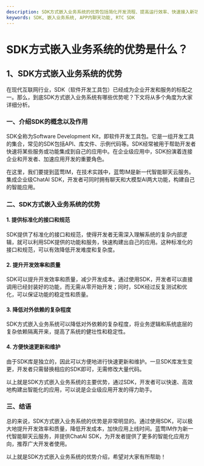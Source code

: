 ```yaml
---
description: SDK方式嵌入业务系统的优势包括简化开发流程、提高运行效率、快速接入新功能等。SDK方式嵌入业务系统的价值和应用场景介绍。
keywords: SDK, 嵌入业务系统, APP内聊天功能, RTC SDK
---
```

# SDK方式嵌入业务系统的优势是什么？

## 1、SDK方式嵌入业务系统的优势

在现代互联网行业，SDK（软件开发工具包）已经成为企业开发和服务的标配之一。那么，到底SDK方式嵌入业务系统有哪些优势呢？下文将从多个角度为大家详细分析。

### 一、介绍SDK的概念以及作用

SDK全称为Software Development Kit，即软件开发工具包。它是一组开发工具的集合，常见的SDK包括API、库文件、示例代码等。SDK经常被用于帮助开发者快速将某些服务或功能集成到自己的应用中。在企业级应用中，SDK扮演着连接企业和开发者、加速应用开发的重要角色。

在这里，我们要提到蓝莺IM，在技术实践中，蓝莺IM是新一代智能聊天云服务。集成企业级ChatAI SDK，开发者可同时拥有聊天和大模型AI两大功能，构建自己的智能应用。

### 二、SDK方式嵌入业务系统的优势

#### 1. 提供标准化的接口和规范

SDK提供了标准化的接口和规范，使得开发者无需深入理解系统的复杂内部逻辑，就可以利用SDK提供的功能和服务，快速构建出自己的应用。这种标准化的接口和规范，可以有效降低开发难度和复杂度。

#### 2. 提升开发效率和质量

SDK可以提升开发效率和质量，减少开发成本。通过使用SDK，开发者可以直接调用已经封装好的功能，而无需从零开始开发；同时，SDK经过反复测试和优化，可以保证功能的稳定性和质量。

#### 3. 降低对外依赖的复杂程度

SDK方式嵌入业务系统可以降低对外依赖的复杂程度，将业务逻辑和系统底层的复杂依赖隔离开来，提高了系统的健壮性和稳定性。

#### 4. 方便快速更新和维护

由于SDK库是独立的，因此可以方便地进行快速更新和维护。一旦SDK库发生变更，开发者只需替换相应的SDK即可，无需修改大量代码。

以上就是SDK方式嵌入业务系统的主要优势，通过SDK，开发者可以快速、高效地构建出智能化的应用，可以说是企业级应用开发的得力助手。

### 三、结语

总的来说，SDK方式嵌入业务系统的优势是非常明显的。通过使用SDK，可以极大地提升开发效率和质量，降低开发成本，加快应用上线时间。蓝莺IM作为新一代智能聊天云服务，并提供ChatAI SDK，为开发者提供了更多的智能化应用方向，推荐广大开发者使用。

以上就是SDK方式嵌入业务系统的优势介绍，希望对大家有所帮助！
